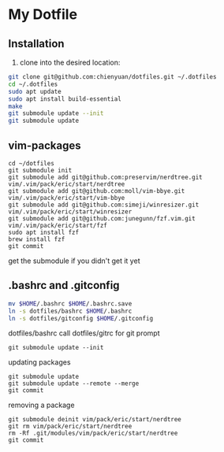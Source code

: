 
# My Dotfile

## Installation

1. clone into the desired location:

```bash
git clone git@github.com:chienyuan/dotfiles.git ~/.dotfiles
cd ~/.dotfiles
sudo apt update
sudo apt install build-essential
make
git submodule update --init
git submodule update
```


## vim-packages

```
cd ~/dotfiles
git submodule init
git submodule add git@github.com:preservim/nerdtree.git vim/.vim/pack/eric/start/nerdtree
git submodule add git@github.com:moll/vim-bbye.git      vim/.vim/pack/eric/start/vim-bbye
git submodule add git@github.com:simeji/winresizer.git  vim/.vim/pack/eric/start/winresizer
git submodule add git@github.com:junegunn/fzf.vim.git   vim/.vim/pack/eric/start/fzf
sudo apt install fzf
brew install fzf
git commit
```

get the submodule if you didn't get it yet

## .bashrc and .gitconfig

```bash
mv $HOME/.bashrc $HOME/.bashrc.save
ln -s dotfiles/bashrc $HOME/.bashrc
ln -s dotfiles/gitconfig $HOME/.gitconfig
```
dotfiles/bashrc call dotfiles/gitrc for git prompt

```
git submodule update --init
```

updating packages

```
git submodule update 
git submodule update --remote --merge
git commit
```

removing a package

```
git submodule deinit vim/pack/eric/start/nerdtree
git rm vim/pack/eric/start/nerdtree
rm -Rf .git/modules/vim/pack/eric/start/nerdtree
git commit
```




